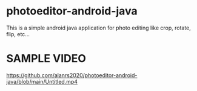 # photoeditor-android-java
This is a simple android java application for photo editing like crop, rotate, flip, etc...
# SAMPLE VIDEO 
https://github.com/alanrs2020/photoeditor-android-java/blob/main/Untitled.mp4
